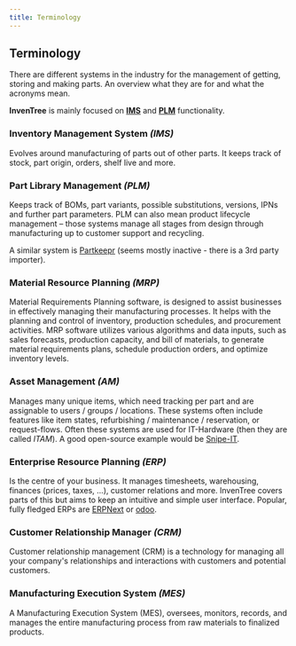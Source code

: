 ```yaml
---
title: Terminology
---
```


## Terminology

There are different systems in the industry for the management of getting, storing and making parts. An overview what they are for and what the acronyms mean.

**InvenTree** is mainly focused on [**IMS**](#inventory-management-system-ims) and [**PLM**](#part-library-management-plm) functionality.

### Inventory Management System *(IMS)*
Evolves around manufacturing of parts out of other parts. It keeps track of stock, part origin, orders, shelf live and more.

### Part Library Management *(PLM)*
Keeps track of BOMs, part variants, possible substitutions, versions, IPNs and further part parameters.
PLM can also mean product lifecycle management – those systems manage all stages from design through manufacturing up to customer support and recycling.

A similar system is [Partkeepr](https://partkeepr.org/) (seems mostly inactive - there is a 3rd party importer).

### Material Resource Planning *(MRP)*

Material Requirements Planning software, is designed to assist businesses in effectively managing their manufacturing processes. It helps with the planning and control of inventory, production schedules, and procurement activities. MRP software utilizes various algorithms and data inputs, such as sales forecasts, production capacity, and bill of materials, to generate material requirements plans, schedule production orders, and optimize inventory levels.

### Asset Management *(AM)*
Manages many unique items, which need tracking per part and are assignable to users / groups / locations. These systems often include features like item states, refurbishing / maintenance / reservation, or request-flows.
Often these systems are used for IT-Hardware (then they are called *ITAM*).
A good open-source example would be [Snipe-IT](https://snipeitapp.com/).

### Enterprise Resource Planning *(ERP)*

Is the centre of your business. It manages timesheets, warehousing, finances (prices, taxes, …), customer relations and more. InvenTree covers parts of this but aims to keep an intuitive and simple user interface.
Popular, fully fledged ERPs are [ERPNext](https://erpnext.com/) or [odoo](https://www.odoo.com).

### Customer Relationship Manager *(CRM)*

Customer relationship management (CRM) is a technology for managing all your company's relationships and interactions with customers and potential customers.

### Manufacturing Execution System *(MES)*

A Manufacturing Execution System (MES), oversees, monitors, records, and manages the entire manufacturing process from raw materials to finalized products.
